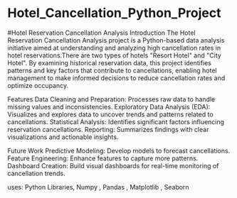 # Hotel_Cancellation_Python_Project
#Hotel Reservation Cancellation Analysis
Introduction
The Hotel Reservation Cancellation Analysis project is a Python-based data analysis initiative aimed at understanding and analyzing high cancellation rates in hotel reservations.There are two types of hotels "Resort Hotel" and "City Hotel". By examining historical reservation data, this project identifies patterns and key factors that contribute to cancellations, enabling hotel management to make informed decisions to reduce cancellation rates and optimize occupancy.

Features
Data Cleaning and Preparation: Processes raw data to handle missing values and inconsistencies.
Exploratory Data Analysis (EDA): Visualizes and explores data to uncover trends and patterns related to cancellations.
Statistical Analysis: Identifies significant factors influencing reservation cancellations.
Reporting: Summarizes findings with clear visualizations and actionable insights.

Future Work
Predictive Modeling: Develop models to forecast cancellations.
Feature Engineering: Enhance features to capture more patterns.
Dashboard Creation: Build visual dashboards for real-time monitoring of cancellation trends.

uses:
Python Libraries, Numpy , Pandas , Matplotlib , Seaborn
